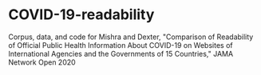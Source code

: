 # COVID-19-readability
Corpus, data, and code for Mishra and Dexter, "Comparison of Readability of Official Public Health Information About COVID-19 on Websites of International Agencies and the Governments of 15 Countries," JAMA Network Open 2020 
